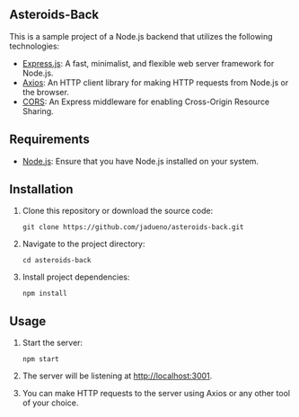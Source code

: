 ## Asteroids-Back

This is a sample project of a Node.js backend that utilizes the following technologies:

- [Express.js](https://expressjs.com/): A fast, minimalist, and flexible web server framework for Node.js.
- [Axios](https://github.com/axios/axios): An HTTP client library for making HTTP requests from Node.js or the browser.
- [CORS](https://expressjs.com/en/resources/middleware/cors.html): An Express middleware for enabling Cross-Origin Resource Sharing.

## Requirements

- [Node.js](https://nodejs.org/): Ensure that you have Node.js installed on your system.

## Installation

1. Clone this repository or download the source code:

   ```shell
   git clone https://github.com/jadueno/asteroids-back.git
   ```

2. Navigate to the project directory:

   ```shell
   cd asteroids-back
   ```

3. Install project dependencies:

   ```shell
   npm install
   ```

## Usage

1. Start the server:

   ```shell
   npm start
   ```

2. The server will be listening at [http://localhost:3001](http://localhost:3001).

3. You can make HTTP requests to the server using Axios or any other tool of your choice.
